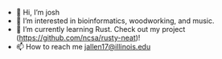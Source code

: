 - 👋 Hi, I’m josh
- 👀 I’m interested in bioinformatics, woodworking, and music.
- 🌱 I’m currently learning Rust. Check out my project (https://github.com/ncsa/rusty-neat)! 
- 📫 How to reach me jallen17@illinois.edu

<!---
joshfactorial/joshfactorial is a ✨ special ✨ repository because its `README.md` (this file) appears on your GitHub profile.
You can click the Preview link to take a look at your changes.
--->
